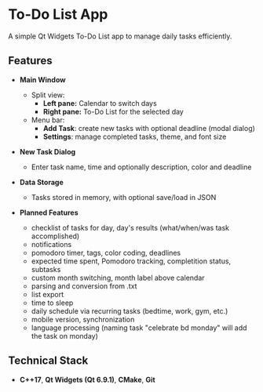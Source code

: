 # To-Do List App

A simple Qt Widgets To-Do List app to manage daily tasks efficiently.

## Features

- **Main Window**
  - Split view:
    - **Left pane:** Calendar to switch days  
    - **Right pane:** To-Do List for the selected day
  - Menu bar:
    - **Add Task**: create new tasks with optional deadline (modal dialog)
    - **Settings**: manage completed tasks, theme, and font size

- **New Task Dialog**
  - Enter task name, time and optionally description, color and deadline

- **Data Storage**
  - Tasks stored in memory, with optional save/load in JSON

- **Planned Features**

  - checklist of tasks for day, day's results (what/when/was task accomplished)
  - notifications
  - pomodoro timer, tags, color coding, deadlines
  - expected time spent, Pomodoro tracking, completition status, subtasks
  - custom month switching, month label above calendar
  - parsing and conversion from .txt
  - list export
  - time to sleep
  - daily schedule via recurring tasks (bedtime, work, gym, etc.)
  - mobile version, synchronization
  - language processing (naming task "celebrate bd monday" will add the task on monday)

## Technical Stack

- **C++17**, **Qt Widgets (Qt 6.9.1)**, **CMake**, **Git**
